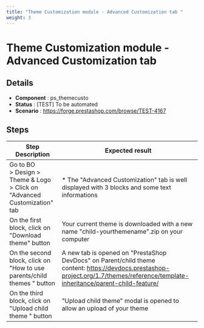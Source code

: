 ```yaml
---
title: "Theme Customization module - Advanced Customization tab "
weight: 3
---
```


# Theme Customization module - Advanced Customization tab 
## Details
* **Component** : ps_themecusto
* **Status** : [TEST] To be automated
* **Scenario** : https://forge.prestashop.com/browse/TEST-4167

## Steps
| Step Description | Expected result |
| ----- | ----- |
| Go to BO > Design > Theme & Logo > Click on "Advanced Customization" tab | * The "Advanced Customization" tab is well displayed with 3 blocks and some text informations |
| On the first block, click on "Download theme" button | Your current theme is downloaded with a new name "child-yourthemename".zip on your computer |
| On the second block, click on "How to use parents/child themes " button | A new tab is opened on "PrestaShop DevDocs" on Parent/child theme content: https://devdocs.prestashop-project.org/1.7/themes/reference/template-inheritance/parent-child-feature/ |
| On the third block, click on "Upload child theme " button | "Upload child theme" modal is opened to allow an upload of your theme |
